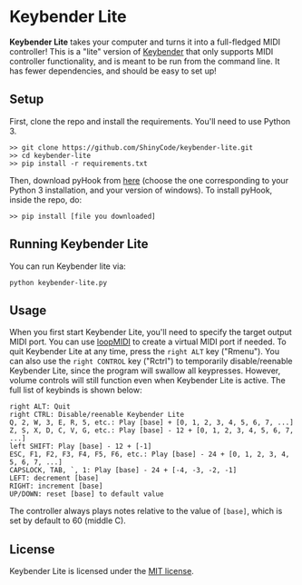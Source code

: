 # Keybender Lite
**Keybender Lite** takes your computer and turns it into a full-fledged MIDI controller! This is a "lite" version of [Keybender](https://github.com/ShinyCode/keybender) that only supports MIDI controller functionality, and is meant to be run from the command line. It has fewer dependencies, and should be easy to set up!

## Setup
First, clone the repo and install the requirements. You'll need to use Python 3.
```
>> git clone https://github.com/ShinyCode/keybender-lite.git
>> cd keybender-lite
>> pip install -r requirements.txt
```
Then, download pyHook from [here](https://www.lfd.uci.edu/~gohlke/pythonlibs/#pyhook) (choose the one corresponding to your Python 3 installation, and your version of windows). To install pyHook, inside the repo, do:
```
>> pip install [file you downloaded]
```

## Running Keybender Lite
You can run Keybender lite via:
```
python keybender-lite.py
```

## Usage
When you first start Keybender Lite, you'll need to specify the target output MIDI port. You can use [loopMIDI](https://www.tobias-erichsen.de/software/loopmidi.html) to create a virtual MIDI port if needed. To quit Keybender Lite at any time, press the `right ALT` key ("Rmenu"). You can also use the `right CONTROL` key ("Rctrl") to temporarily disable/reenable Keybender Lite, since the program will swallow all keypresses. However, volume controls will still function even when Keybender Lite is active. The full list of keybinds is shown below:
```
right ALT: Quit
right CTRL: Disable/reenable Keybender Lite
Q, 2, W, 3, E, R, 5, etc.: Play [base] + [0, 1, 2, 3, 4, 5, 6, 7, ...]
Z, S, X, D, C, V, G, etc.: Play [base] - 12 + [0, 1, 2, 3, 4, 5, 6, 7, ...]
left SHIFT: Play [base] - 12 + [-1]
ESC, F1, F2, F3, F4, F5, F6, etc.: Play [base] - 24 + [0, 1, 2, 3, 4, 5, 6, 7, ...]
CAPSLOCK, TAB, `, 1: Play [base] - 24 + [-4, -3, -2, -1]
LEFT: decrement [base]
RIGHT: increment [base]
UP/DOWN: reset [base] to default value
```
The controller always plays notes relative to the value of `[base]`, which is set by default to 60 (middle C).

## License
Keybender Lite is licensed under the [MIT license](https://github.com/ShinyCode/keybender-lite/blob/master/LICENSE).
